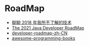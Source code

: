 # RoadMap

- [聊聊 2018 年我所不了解的技术](https://overreacted.io/zh-hans/things-i-dont-know-as-of-2018/)
- [The 2021 Java Developer RoadMap](https://javarevisited.blogspot.com/2019/10/the-java-developer-roadmap.html)
- [developer-roadmap-zh-CN](https://github.com/ccloli/developer-roadmap-zh-CN)
- [awesome-programming-books](https://awesome-programming-books.github.io/)

